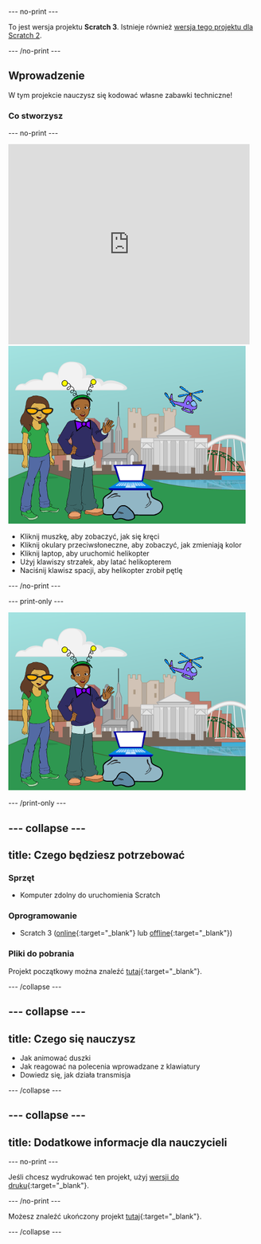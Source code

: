 --- no-print ---

To jest wersja projektu **Scratch 3**. Istnieje również [wersja tego projektu dla Scratch 2](https://projects.raspberrypi.org/pl-PL/projects/tech-toys-scratch2).

--- /no-print ---

## Wprowadzenie

W tym projekcie nauczysz się kodować własne zabawki techniczne!

### Co stworzysz

--- no-print ---

<div class="scratch-preview">
  <iframe allowtransparency="true" width="485" height="402" src="https://scratch.mit.edu/projects/embed/952618712/?autostart=false" frameborder="0" scrolling="no"></iframe>
  <img src="images/toys-final.png">
</div>

+ Kliknij muszkę, aby zobaczyć, jak się kręci
+ Kliknij okulary przeciwsłoneczne, aby zobaczyć, jak zmieniają kolor
+ Kliknij laptop, aby uruchomić helikopter
+ Użyj klawiszy strzałek, aby latać helikopterem
+ Naciśnij klawisz spacji, aby helikopter zrobił pętlę

--- /no-print ---

--- print-only ---

![skończony projekt](images/toys-final.png)

--- /print-only ---

--- collapse ---
---
title: Czego będziesz potrzebować
---

### Sprzęt

+ Komputer zdolny do uruchomienia Scratch

### Oprogramowanie

+ Scratch 3 ([online](https://rpf.io/scratchon){:target="_blank"} lub [offline](https://rpf.io/scratchoff){:target="_blank"})

### Pliki do pobrania

Projekt początkowy można znaleźć [tutaj](https://rpf.io/p/pl-PL/tech-toys-go){:target="_blank"}.

--- /collapse ---

--- collapse ---
---
title: Czego się nauczysz
---

- Jak animować duszki
- Jak reagować na polecenia wprowadzane z klawiatury
- Dowiedz się, jak działa transmisja

--- /collapse ---

--- collapse ---
---
title: Dodatkowe informacje dla nauczycieli
---

--- no-print ---

Jeśli chcesz wydrukować ten projekt, użyj [wersji do druku](https://projects.raspberrypi.org/pl-PL/projects/tech-toys/print){:target="_blank"}.

--- /no-print ---

Możesz znaleźć ukończony projekt [tutaj](https://rpf.io/p/pl-PL/tech-toys-get){:target="_blank"}.

--- /collapse ---
